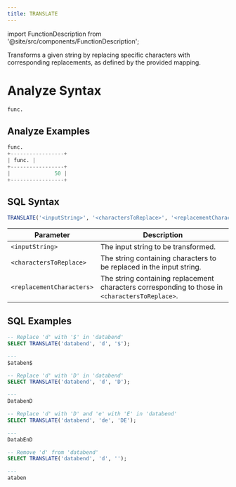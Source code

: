 ```yaml
---
title: TRANSLATE
---
```

import FunctionDescription from '@site/src/components/FunctionDescription';

<FunctionDescription description="Introduced or updated: v1.2.203"/>

Transforms a given string by replacing specific characters with corresponding replacements, as defined by the provided mapping.

# Analyze Syntax

```python
func.
```

## Analyze Examples
```python
func.
+-----------------+
| func. |
+-----------------+
|              50 |
+-----------------+
```

## SQL Syntax

```sql
TRANSLATE('<inputString>', '<charactersToReplace>', '<replacementCharacters>')
```

| Parameter                 | Description                                                                                     |
|---------------------------|-------------------------------------------------------------------------------------------------|
| `<inputString>`           | The input string to be transformed.                                                             |
| `<charactersToReplace>`   | The string containing characters to be replaced in the input string.                            |
| `<replacementCharacters>` | The string containing replacement characters corresponding to those in `<charactersToReplace>`. |

## SQL Examples

```sql
-- Replace 'd' with '$' in 'databend'
SELECT TRANSLATE('databend', 'd', '$');

---
$ataben$

-- Replace 'd' with 'D' in 'databend'
SELECT TRANSLATE('databend', 'd', 'D');

---
DatabenD

-- Replace 'd' with 'D' and 'e' with 'E' in 'databend'
SELECT TRANSLATE('databend', 'de', 'DE');

---
DatabEnD

-- Remove 'd' from 'databend'
SELECT TRANSLATE('databend', 'd', '');

---
ataben
```
